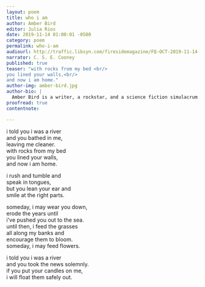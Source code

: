 ```yaml
---
layout: poem
title: who i am
author: Amber Bird
editor: Julia Rios
date: 2019-11-14 01:00:01 -0500
category: poem
permalink: who-i-am
audiourl: http://traffic.libsyn.com/firesidemagazine/FQ-OCT-2019-11-14-who_i_am.mp3
narrator: C. S. E. Cooney
published: true
teaser: "with rocks from my bed <br/>
you lined your walls,<br/>
and now i am home."
author-img: amber-bird.jpg
author-bio: |
  Amber Bird is a writer, a rockstar, and a science fiction simulacrum. Zie is the author of the hopepunk dystopian science fiction book _Peace Fire_, the front of post-punk/post-glam band Varnish, one half of transatlantic Autistic musical duo The Companions, and an unabashed geek. An Autistic introvert who found that music, books, and gaming saved zir in many ways throughout zir life, zie writes (books, poems, lyrics, blogs) and makes music in hopes of adding to someone else's escape or rescue. And, yes, zie was on that _Magic: The Gathering_ card.
proofread: true
contentnote:

---
```


i told you i was a river<br/>
and you bathed in me,<br/>
leaving me cleaner.<br/>
with rocks from my bed<br/>
you lined your walls,<br/>
and now i am home.<br/>

i rush and tumble and<br/>
speak in tongues,<br/>
but you lean your ear and<br/>
smile at the right parts.<br/>

someday, i may wear you down,<br/>
erode the years until<br/>
i've pushed you out to the sea.<br/>
until then, i feed the grasses<br/>
all along my banks and<br/>
encourage them to bloom.<br/>
someday, i may feed flowers.<br/>

i told you i was a river<br/>
and you took the news solemnly.<br/>
if you put your candles on me,<br/>
i will float them safely out.
